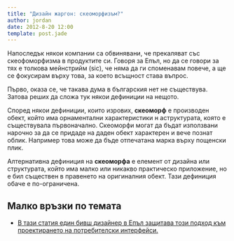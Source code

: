 ```yaml
---
title: "Дизайн жаргон: скеоморфизъм?"
author: jordan
date: 2012-8-20 12:00
template: post.jade
---
```


Напоследък някои компании са обвинявани, че прекаляват със
скеофоморфизма в продуктите си. Говоря за Епъл, но да се говори за тях е
толкова мейнстрийм (sic), че няма да ги споменавам повече, а ще се
фокусирам върху това, за което всъщност става въпрос.

Първо, оказа се, че такава дума в българския нет не съществува. Затова
реших да сложа тук някои дефиниции на нещото. 

Според някои дефиниции, които изрових, **скеоморф** е производен обект,
който има орнаментални характеристики н аструктурата, която е
съществувала първоначално. Скеоморфи могат да бъдат използвани нарочно
за да се придаде на даден обект характерен и вече познат облик. Например
това може да бъде отпечатана марка върху пощенски плик.

Алтернативна дефиниция на **скеоморфа** е елемент от дизайна или
структурата, който има малко или никакво практическо приложение, но е
бил съществен в правенето на оригиналния обект. Тази дефиниция обаче е
по-ограничена. 

Малко връзки по темата
----------------------

-   [В тази статия един бивш дизайнер в Епъл защитава този подход към
    проектирането на потребителски
    интерфейси.](http://www.fastcodesign.com/1670796/a-former-iphone-ui-designer-defends-apples-fake-leather-design-philosophy)

